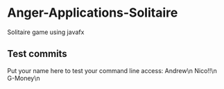 # Anger-Applications-Solitaire
Solitaire game using javafx

## Test commits

Put your name here to test your command line access:
Andrew\n
Nico!!\n
G-Money\n
